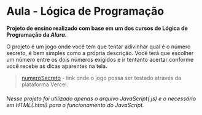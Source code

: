 # Aula - Lógica de Programação
<b>Projeto de ensino realizado com base em um dos cursos de Lógica de Programação da <i>Alura</i>.</b> <br>

O projeto é um jogo onde você tem que tentar adivinhar qual é o número secreto, é bem simples como a própria descrição. Você terá que escolher um número entre os dois números exigidos e ir tentanto acertar conforme você recebe as dicas aparentes na tela. <br>

> [numeroSecreto](https://jogo-numero-secreto-eta-red.vercel.app/) - link onde o jogo possa ser testado através da plataforma Vercel.

<h6>
  Nesse projeto foi utilizado apenas o arquivo <i>JavaScript(.js)</i> e o necessário em <i>HTML(.html)</i> para o funcionamento do JavaScript.
</h6>
